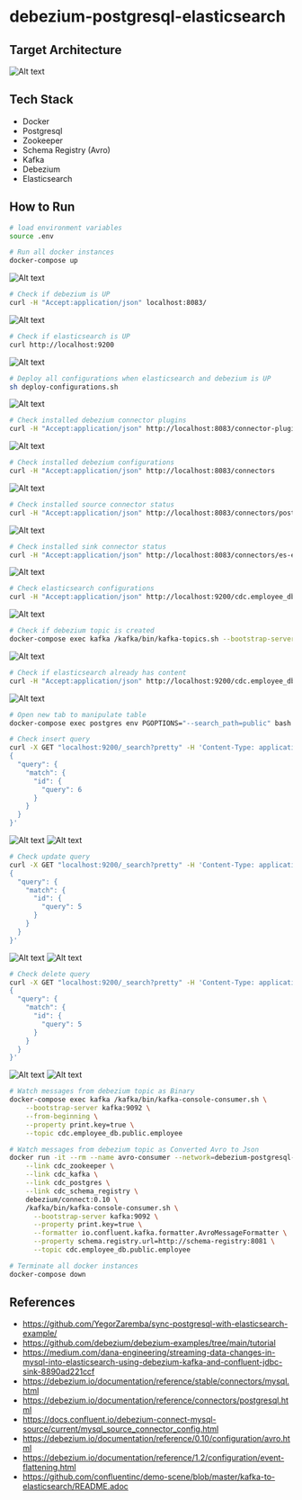 # debezium-postgresql-elasticsearch

## Target Architecture

![Alt text](screenshots/target-architecture.png?raw=true "target-architecture")

## Tech Stack

- Docker
- Postgresql
- Zookeeper
- Schema Registry (Avro)
- Kafka
- Debezium
- Elasticsearch

## How to Run

```sh
# load environment variables
source .env

# Run all docker instances
docker-compose up
```

![Alt text](screenshots/1.running-docker-containers.png?raw=true "running-docker-containers")

```sh
# Check if debezium is UP
curl -H "Accept:application/json" localhost:8083/
```

![Alt text](screenshots/2.check-debezium-up.png?raw=true "check-debezium-up")

```sh
# Check if elasticsearch is UP
curl http://localhost:9200
```

![Alt text](screenshots/3.check-es-up.png?raw=true "check-es-up")

```sh
# Deploy all configurations when elasticsearch and debezium is UP
sh deploy-configurations.sh
```

![Alt text](screenshots/4.run-deploy-configurations.png?raw=true "run-deploy-configurations")

```sh
# Check installed debezium connector plugins
curl -H "Accept:application/json" http://localhost:8083/connector-plugins
```

![Alt text](screenshots/5.check-installed-connector-plugins.png?raw=true "check-installed-connector-plugins")

```sh
# Check installed debezium configurations
curl -H "Accept:application/json" http://localhost:8083/connectors
```

![Alt text](screenshots/6.check-installed-debezium-configurations.png?raw=true "check-installed-debezium-configurations")

```sh
# Check installed source connector status
curl -H "Accept:application/json" http://localhost:8083/connectors/postgres-employee-source/status
```

![Alt text](screenshots/7.check-installed-source-connector.png?raw=true "check-installed-source-connector")

```sh
# Check installed sink connector status
curl -H "Accept:application/json" http://localhost:8083/connectors/es-employee-sink/status
```

![Alt text](screenshots/8.check-installed-sink-connector.png?raw=true "check-installed-sink-connector")

```sh
# Check elasticsearch configurations
curl -H "Accept:application/json" http://localhost:9200/cdc.employee_db.public.employee
```

![Alt text](screenshots/9.check-installed-es-index.png?raw=true "check-installed-es-index")

```sh
# Check if debezium topic is created
docker-compose exec kafka /kafka/bin/kafka-topics.sh --bootstrap-server kafka:9092 --list
```

![Alt text](screenshots/10.check-topic-created-by-debezium.png?raw=true "check-topic-created-by-debezium")

```sh
# Check if elasticsearch already has content
curl -H "Accept:application/json" http://localhost:9200/cdc.employee_db.public.employee/_search?pretty
```

![Alt text](screenshots/11.check-es-has-content.png?raw=true "check-es-has-content")

```sh
# Open new tab to manipulate table
docker-compose exec postgres env PGOPTIONS="--search_path=public" bash -c 'psql -U $POSTGRES_USER postgres'
```

```sh
# Check insert query
curl -X GET "localhost:9200/_search?pretty" -H 'Content-Type: application/json' -d'
{
  "query": {
    "match": {
      "id": {
        "query": 6
      }
    }
  }
}'
```

![Alt text](screenshots/12.dml-insert.png?raw=true "dml-insert")
![Alt text](screenshots/13.result-insert.png?raw=true "result-insert")

```sh
# Check update query
curl -X GET "localhost:9200/_search?pretty" -H 'Content-Type: application/json' -d'
{
  "query": {
    "match": {
      "id": {
        "query": 5
      }
    }
  }
}'
```

![Alt text](screenshots/14.dml-update.png?raw=true "dml-update")
![Alt text](screenshots/15.result-update.png?raw=true "result-update")

```sh
# Check delete query
curl -X GET "localhost:9200/_search?pretty" -H 'Content-Type: application/json' -d'
{
  "query": {
    "match": {
      "id": {
        "query": 5
      }
    }
  }
}'
```

![Alt text](screenshots/16.dml-delete.png?raw=true "dml-delete")
![Alt text](screenshots/17.result-delete.png?raw=true "result-delete")

```sh
# Watch messages from debezium topic as Binary
docker-compose exec kafka /kafka/bin/kafka-console-consumer.sh \
    --bootstrap-server kafka:9092 \
    --from-beginning \
    --property print.key=true \
    --topic cdc.employee_db.public.employee

# Watch messages from debezium topic as Converted Avro to Json
docker run -it --rm --name avro-consumer --network=debezium-postgresql-elasticsearch_default \
    --link cdc_zookeeper \
    --link cdc_kafka \
    --link cdc_postgres \
    --link cdc_schema_registry \
    debezium/connect:0.10 \
    /kafka/bin/kafka-console-consumer.sh \
      --bootstrap-server kafka:9092 \
      --property print.key=true \
      --formatter io.confluent.kafka.formatter.AvroMessageFormatter \
      --property schema.registry.url=http://schema-registry:8081 \
      --topic cdc.employee_db.public.employee

# Terminate all docker instances
docker-compose down
```

## References

- https://github.com/YegorZaremba/sync-postgresql-with-elasticsearch-example/
- https://github.com/debezium/debezium-examples/tree/main/tutorial
- https://medium.com/dana-engineering/streaming-data-changes-in-mysql-into-elasticsearch-using-debezium-kafka-and-confluent-jdbc-sink-8890ad221ccf
- https://debezium.io/documentation/reference/stable/connectors/mysql.html
- https://debezium.io/documentation/reference/connectors/postgresql.html
- https://docs.confluent.io/debezium-connect-mysql-source/current/mysql_source_connector_config.html
- https://debezium.io/documentation/reference/0.10/configuration/avro.html
- https://debezium.io/documentation/reference/1.2/configuration/event-flattening.html
- https://github.com/confluentinc/demo-scene/blob/master/kafka-to-elasticsearch/README.adoc
